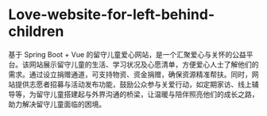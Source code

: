 # Love-website-for-left-behind-children
基于 Spring Boot + Vue 的留守儿童爱心网站，是一个汇聚爱心与关怀的公益平台。该网站展示留守儿童的生活、学习状况及心愿清单，方便爱心人士了解他们的需求。通过设立捐赠通道，可支持物资、资金捐赠，确保资源精准帮扶。同时，网站提供志愿者招募与活动发布功能，鼓励公众参与关爱行动，如定期家访、线上辅导等，为留守儿童搭建起与外界沟通的桥梁，让温暖与陪伴照亮他们的成长之路，助力解决留守儿童面临的困境。 
